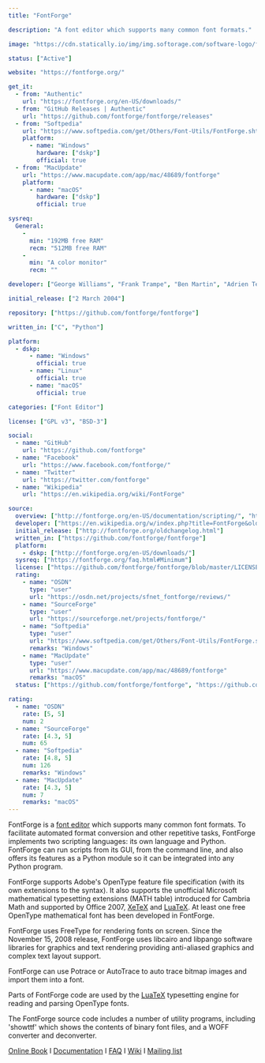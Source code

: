 ```yaml
---
title: "FontForge"

description: "A font editor which supports many common font formats."

image: "https://cdn.statically.io/img/img.softorage.com/software-logo/fontforge.png?h=64"

status: ["Active"]

website: "https://fontforge.org/"

get_it:
  - from: "Authentic"
    url: "https://fontforge.org/en-US/downloads/"
  - from: "GitHub Releases | Authentic"
    url: "https://github.com/fontforge/fontforge/releases"
  - from: "Softpedia"
    url: "https://www.softpedia.com/get/Others/Font-Utils/FontForge.shtml"
    platform:
      - name: "Windows"
        hardware: ["dskp"]
        official: true
  - from: "MacUpdate"
    url: "https://www.macupdate.com/app/mac/48689/fontforge"
    platform:
      - name: "macOS"
        hardware: ["dskp"]
        official: true

sysreq:
  General:
    -
      min: "192MB free RAM"
      recm: "512MB free RAM"
    -
      min: "A color monitor"
      recm: ""

developer: ["George Williams", "Frank Trampe", "Ben Martin", "Adrien Tétar", "Khaled Hosny", "Jeremy Tan"]

initial_release: ["2 March 2004"]

repository: ["https://github.com/fontforge/fontforge"]

written_in: ["C", "Python"]

platform:
  - dskp:
      - name: "Windows"
        official: true
      - name: "Linux"
        official: true
      - name: "macOS"
        official: true

categories: ["Font Editor"]

license: ["GPL v3", "BSD-3"]

social:
  - name: "GitHub"
    url: "https://github.com/fontforge"
  - name: "Facebook"
    url: "https://www.facebook.com/fontforge/"
  - name: "Twitter"
    url: "https://twitter.com/fontforge"
  - name: "Wikipedia"
    url: "https://en.wikipedia.org/wiki/FontForge"

source:
  overview: ["http://fontforge.org/en-US/documentation/scripting/", "http://fontforge.sourceforge.net/scripting.html", "http://fontforge.org/en-US/documentation/scripting/python/", "http://fontforge.sourceforge.net/python.html", "http://fontforge.org/featurefile.html", "http://fontforge.sourceforge.net/math.html", "http://fontforge.sourceforge.net/source-build.html#Dependencies", "https://github.com/fontforge/fontforge/releases", "http://fontforge.sourceforge.net/changelog.html", "http://www.luatex.org/talks/tug2008-taco-luatex.pdf", "https://fontforge.org/en-US/documentation/utilities/"]
  developer: ["https://en.wikipedia.org/w/index.php?title=FontForge&oldid=875122964", "http://fontforge.org/en-US/project/acknowledgements/"]
  initial_release: ["http://fontforge.org/oldchangelog.html"]
  written_in: ["https://github.com/fontforge/fontforge"]
  platform:
    - dskp: ["http://fontforge.org/en-US/downloads/"]
  sysreq: ["https://fontforge.org/faq.html#Minimum"]
  license: ["https://github.com/fontforge/fontforge/blob/master/LICENSE"]
  rating:
    - name: "OSDN"
      type: "user"
      url: "https://osdn.net/projects/sfnet_fontforge/reviews/"
    - name: "SourceForge"
      type: "user"
      url: "https://sourceforge.net/projects/fontforge/"
    - name: "Softpedia"
      type: "user"
      url: "https://www.softpedia.com/get/Others/Font-Utils/FontForge.shtml"
      remarks: "Windows"
    - name: "MacUpdate"
      type: "user"
      url: "https://www.macupdate.com/app/mac/48689/fontforge"
      remarks: "macOS"
  status: ["https://github.com/fontforge/fontforge", "https://github.com/fontforge/fontforge/graphs/contributors", "https://github.com/fontforge/fontforge/releases"]

rating:
  - name: "OSDN"
    rate: [5, 5]
    num: 2
  - name: "SourceForge"
    rate: [4.3, 5]
    num: 65
  - name: "Softpedia"
    rate: [4.8, 5]
    num: 126
    remarks: "Windows"
  - name: "MacUpdate"
    rate: [4.3, 5]
    num: 7
    remarks: "macOS"
---
```

  FontForge is a [font editor](/categories/font-editor) which supports many common font formats. To facilitate automated format conversion and other repetitive tasks, FontForge implements two scripting languages: its own language and Python. FontForge can run scripts from its GUI, from the command line, and also offers its features as a Python module so it can be integrated into any Python program.
  
  FontForge supports Adobe's OpenType feature file specification (with its own extensions to the syntax). It also supports the unofficial Microsoft mathematical typesetting extensions (MATH table) introduced for Cambria Math and supported by Office 2007, [XeTeX](/software/xetex/) and [LuaTeX](/software/luatex/). At least one free OpenType mathematical font has been developed in FontForge.
  
  FontForge uses FreeType for rendering fonts on screen. Since the November 15, 2008 release, FontForge uses libcairo and libpango software libraries for graphics and text rendering providing anti-aliased graphics and complex text layout support.
  
  FontForge can use Potrace or AutoTrace to auto trace bitmap images and import them into a font.
  
  Parts of FontForge code are used by the [LuaTeX](/software/luatex/) typesetting engine for reading and parsing OpenType fonts.
  
  The FontForge source code includes a number of utility programs, including 'showttf' which shows the contents of binary font files, and a WOFF converter and deconverter.
  
  [Online Book](http://designwithfontforge.com/)  I  [Documentation](https://fontforge.org/en-US/documentation/)  I  [FAQ](https://fontforge.org/en-US/faq/)  I  [Wiki](https://github.com/fontforge/fontforge/wiki)  I  [Mailing list](https://sourceforge.net/projects/fontforge/lists/fontforge-users)
  




